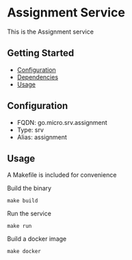 # Assignment Service

This is the Assignment service

## Getting Started

- [Configuration](#configuration)
- [Dependencies](#dependencies)
- [Usage](#usage)

## Configuration

- FQDN: go.micro.srv.assignment
- Type: srv
- Alias: assignment

## Usage

A Makefile is included for convenience

Build the binary

```
make build
```

Run the service
```
make run
```

Build a docker image
```
make docker
```